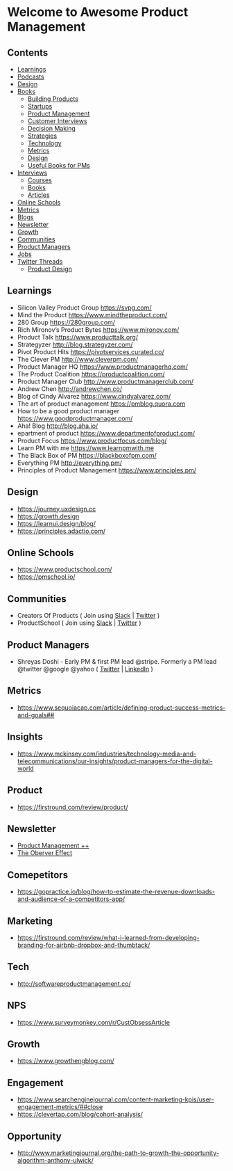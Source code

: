 # Welcome to Awesome Product Management

## Contents 
* [Learnings](#learnings)
* [Podcasts](#podcasts)
* [Design](#design)
* [Books](/books)
    - [Building Products](/books/#building-products)
    - [Startups](/books/#startups)
    - [Product Management](/books/#product-management)
    - [Customer Interviews](/books/#customer-interviews)
    - [Decision Making](/books/#metrics)
    - [Strategies](/books/#blogs)
    - [Technology](/books/#newsletter)
    - [Metrics](/books/#growth)
    - [Design](/books/#communities)
    - [Useful Books for PMs](/books/#product-managers)
* [Interviews](/interviews)
    * [Courses](/interviews#courses)
    * [Books](/interviews#books)
    * [Articles](/interviews#articles)
* [Online Schools](#online-schools)
* [Metrics](#metrics)
* [Blogs](#blogs)
* [Newsletter](#newsletter)
* [Growth](#growth)
* [Communities](#communities)
* [Product Managers](#product-managers)
* [Jobs](#jobs)
* [Twitter Threads](/threads)
    * [Product Design](/threads/#product-design)


## Learnings
* Silicon Valley Product Group https://svpg.com/
* Mind the Product https://www.mindtheproduct.com/
* 280 Group https://280group.com/
* Rich Mironov’s Product Bytes https://www.mironov.com/
* Product Talk https://www.producttalk.org/
* Strategyzer http://blog.strategyzer.com/
* Pivot Product Hits https://pivotservices.curated.co/
* The Clever PM http://www.cleverpm.com/
* Product Manager HQ https://www.productmanagerhq.com/
* The Product Coalition https://productcoalition.com/
* Product Manager Club http://www.productmanagerclub.com/
* Andrew Chen http://andrewchen.co/
* Blog of Cindy Alvarez https://www.cindyalvarez.com/
* The art of product management https://pmblog.quora.com
* How to be a good product manager https://www.goodproductmanager.com/
* Aha! Blog http://blog.aha.io/
* epartment of product https://www.departmentofproduct.com/
* Product Focus https://www.productfocus.com/blog/
* Learn PM with me https://www.learnpmwith.me
* The Black Box of PM https://blackboxofpm.com/
* Everything PM http://everything.pm/
* Principles of Product Management https://www.principles.pm/


## Design
* https://journey.uxdesign.cc
* https://growth.design
* https://learnui.design/blog/
* https://principles.adactio.com/

## Online Schools 
* https://www.productschool.com/
* https://pmschool.io/

## Communities 
* Creators Of Products ( Join using [Slack](https://app.slack.com/client/T011LL6FGGG)  | [Twitter](https://twitter.com/CreatorsOfProd)  )
* ProductSchool ( Join using [Slack](https://www.productschool.com/slack-community/)  | [Twitter](https://twitter.com/productschool)  )

## Product Managers 
* Shreyas Doshi -  Early PM & first PM lead @stripe. Formerly a PM lead @twitter @google @yahoo
 ( [Twitter](https://twitter.com/shreyas) |  [LinkedIn](https://www.linkedin.com/in/shreyasdoshi/) )



## Metrics 
* https://www.sequoiacap.com/article/defining-product-success-metrics-and-goals##



## Insights 
*  https://www.mckinsey.com/industries/technology-media-and-telecommunications/our-insights/product-managers-for-the-digital-world


## Product
* https://firstround.com/review/product/


## Newsletter
* [Product Management ++](https://turnaround.substack.com/p/product-management-)
* [The Oberver Effect](https://www.theobservereffect.org/)


## Comepetitors 
* https://gopractice.io/blog/how-to-estimate-the-revenue-downloads-and-audience-of-a-competitors-app/

## Marketing

* https://firstround.com/review/what-i-learned-from-developing-branding-for-airbnb-dropbox-and-thumbtack/

## Tech
* http://softwareproductmanagement.co/

## NPS
* https://www.surveymonkey.com/r/CustObsessArticle

## Growth
* https://www.growthengblog.com/

## Engagement
* https://www.searchenginejournal.com/content-marketing-kpis/user-engagement-metrics/##close
* https://clevertap.com/blog/cohort-analysis/


## Opportunity
* http://www.marketingjournal.org/the-path-to-growth-the-opportunity-algorithm-anthony-ulwick/






